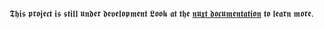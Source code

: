 𝕿𝖍𝖎𝖘 𝖕𝖗𝖔𝖏𝖊𝖈𝖙 𝖎𝖘 𝖘𝖙𝖎𝖑𝖑 𝖚𝖓𝖉𝖊𝖗 𝖉𝖊𝖛𝖊𝖑𝖔𝖕𝖒𝖊𝖓𝖙
𝕷𝖔𝖔𝖐 𝖆𝖙 𝖙𝖍𝖊 [𝖓𝖚𝖝𝖙 𝖉𝖔𝖈𝖚𝖒𝖊𝖓𝖙𝖆𝖙𝖎𝖔𝖓](https://nuxt.com/) 𝖙𝖔 𝖑𝖊𝖆𝖗𝖓 𝖒𝖔𝖗𝖊.

